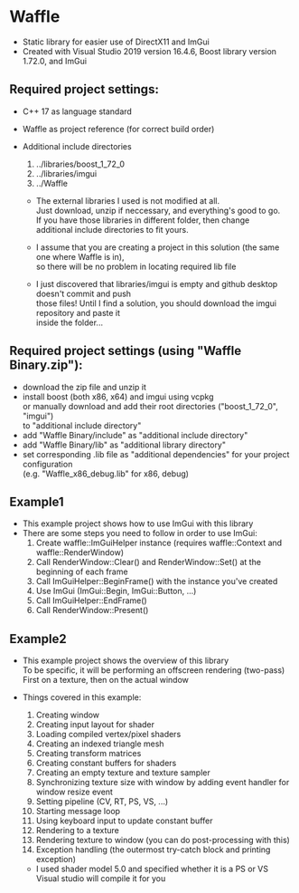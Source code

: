 # Waffle
- Static library for easier use of DirectX11 and ImGui
- Created with Visual Studio 2019 version 16.4.6, Boost library version 1.72.0, and ImGui

## Required project settings:
 - C++ 17 as language standard
 - Waffle as project reference (for correct build order)
 - Additional include directories
   1) ../libraries/boost_1_72_0
   2) ../libraries/imgui
   3) ../Waffle

   * The external libraries I used is not modified at all.\
     Just download, unzip if neccessary, and everything's good to go.\
     If you have those libraries in different folder, then change\
     additional include directories to fit yours.

   * I assume that you are creating a project in this solution (the same one where Waffle is in),\
     so there will be no problem in locating required lib file
     
   * I just discovered that libraries/imgui is empty and github desktop doesn't commit and push\
     those files! Until I find a solution, you should download the imgui repository and paste it\
     inside the folder...
     
## Required project settings (using "Waffle Binary.zip"):
 - download the zip file and unzip it
 - install boost (both x86, x64) and imgui using vcpkg\
   or manually download and add their root directories ("boost_1_72_0", "imgui")\
   to "additional include directory"
 - add "Waffle Binary/include" as "additional include directory"
 - add "Waffle Binary/lib" as "additional library directory"
 - set corresponding .lib file as "additional dependencies" for your project configuration\
   (e.g. "Waffle_x86_debug.lib" for x86, debug) 

## Example1
 - This example project shows how to use ImGui with this library
 - There are some steps you need to follow in order to use ImGui:
   1) Create waffle::ImGuiHelper instance (requires waffle::Context and waffle::RenderWindow)
   2) Call RenderWindow::Clear() and RenderWindow::Set() at the beginning of each frame
   3) Call ImGuiHelper::BeginFrame() with the instance you've created
   4) Use ImGui (ImGui::Begin, ImGui::Button, ...)
   5) Call ImGuiHelper::EndFrame()
   6) Call RenderWindow::Present()

## Example2
 - This example project shows the overview of this library\
   To be specific, it will be performing an offscreen rendering (two-pass)\
   First on a texture, then on the actual window
 - Things covered in this example:
   1) Creating window
   2) Creating input layout for shader
   3) Loading compiled vertex/pixel shaders
   4) Creating an indexed triangle mesh
   5) Creating transform matrices
   6) Creating constant buffers for shaders
   7) Creating an empty texture and texture sampler
   8) Synchronizing texture size with window by adding event handler for window resize event
   9) Setting pipeline (CV, RT, PS, VS, ...)
   10) Starting message loop
   11) Using keyboard input to update constant buffer
   12) Rendering to a texture
   13) Rendering texture to window (you can do post-processing with this)
   14) Exception handling (the outermost try-catch block and printing exception)

   * I used shader model 5.0 and specified whether it is a PS or VS\
     Visual studio will compile it for you
